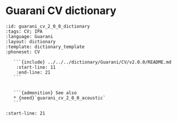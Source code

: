 
# Guarani CV dictionary

``````{dictionary} Guarani CV dictionary
:id: guarani_cv_2_0_0_dictionary
:tags: CV; IPA
:language: Guarani
:layout: dictionary
:template: dictionary_template
:phoneset: CV

   ```{include} ../../../dictionary/Guarani/CV/v2.0.0/README.md
    :start-line: 11
    :end-line: 21
   ```


   ```{admonition} See also
   * {need}`guarani_cv_2_0_0_acoustic`
   ```

``````

```{include} ../../../dictionary/Guarani/CV/v2.0.0/README.md
:start-line: 21
```
